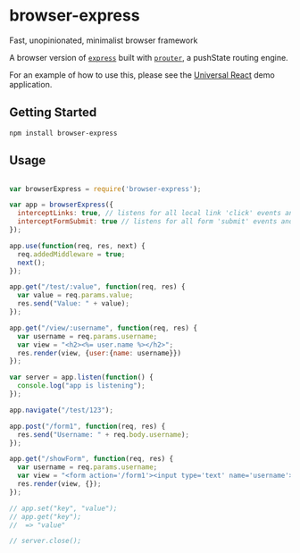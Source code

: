 # browser-express
Fast, unopinionated, minimalist browser framework

A browser version of [```express```](http://expressjs.com/) built with [```prouter```](https://github.com/rogerpadilla/prouter), a pushState routing engine.

For an example of how to use this, please see the [Universal React](https://github.com/williamcotton/universal-react) demo application.

## Getting Started

```npm install browser-express```

## Usage

```js

var browserExpress = require('browser-express');

var app = browserExpress({
  interceptLinks: true, // listens for all local link 'click' events and routes to app.get()
  interceptFormSubmit: true // listens for all form 'submit' events and routes to app.post()
});

app.use(function(req, res, next) {
  req.addedMiddleware = true;
  next();
});

app.get("/test/:value", function(req, res) {
  var value = req.params.value;
  res.send("Value: " + value);
});

app.get("/view/:username", function(req, res) {
  var username = req.params.username;
  var view = "<h2><%= user.name %></h2>";
  res.render(view, {user:{name: username}})
});

var server = app.listen(function() {
  console.log("app is listening");
});

app.navigate("/test/123");

app.post("/form1", function(req, res) {
  res.send("Username: " + req.body.username);
});

app.get("/showForm", function(req, res) {
  var username = req.params.username;
  var view = "<form action='/form1'><input type='text' name='username'></form>";
  res.render(view, {});
});

// app.set("key", "value");
// app.get("key");
//  => "value"

// server.close();

```
